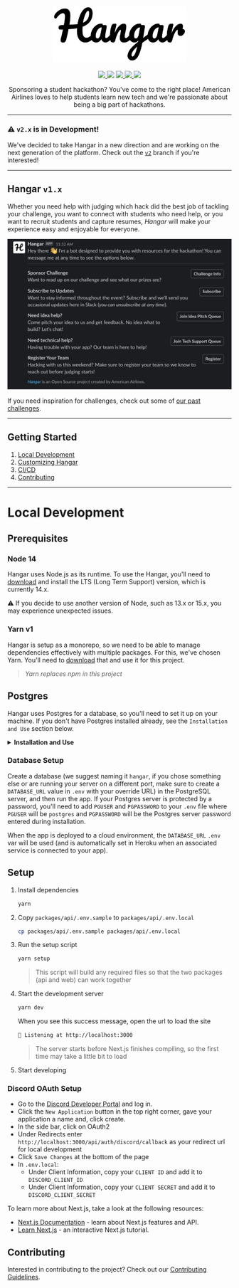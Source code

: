 <p align="center">
  <img src="./docs/Logo.png" width="300px"/>
  <br />
  <br />
  <a href="https://opensource.org/licenses/MIT">
    <img src="https://img.shields.io/badge/License-MIT-blue.svg" aria-title="License: MIT" />
  </a>
  <img src="../../workflows/Build/badge.svg?branch=main" />
  <a href="https://codecov.io/gh/AmericanAirlines/Hangar">
    <img src="https://codecov.io/gh/AmericanAirlines/Hangar/branch/main/graph/badge.svg" aria-title="Codecov" />
  </a>
  <a href="https://lgtm.com/projects/g/AmericanAirlines/Hangar/alerts/">
    <img src="https://img.shields.io/lgtm/alerts/g/AmericanAirlines/Hangar.svg?logo=lgtm&logoWidth=18" aria-title="Total alerts" />
  </a>
  <a href="https://lgtm.com/projects/g/AmericanAirlines/Hangar/context:javascript">
    <img src="https://img.shields.io/lgtm/grade/javascript/g/AmericanAirlines/Hangar.svg?logo=lgtm&logoWidth=18" aria-title="Language grade: Javascript and Typescript" />
  </a>

  <center width="400">
    Sponsoring a student hackathon? You've come to the right place! American Airlines loves to help students learn new tech and we're passionate about being a big part of hackathons.
  </center>
</p>

---

### :warning: `v2.x` is in Development!

We've decided to take Hangar in a new direction and are working on the next generation of the platform. Check out the [`v2`](../../tree/v2) branch if you're interested!

---

## Hangar `v1.x`

Whether you need help with judging which hack did the best job of tackling your challenge, you want to connect with students who need help, or you want to recruit students and capture resumes, _*Hangar*_ will make your experience easy and enjoyable for everyone.

![](./docs/Dashboard.png)

If you need inspiration for challenges, check out some of [our past challenges](https://github.com/AmericanAirlines/Flight-Engine/wiki).

---

## Getting Started

1. [Local Development](#local-development)
1. [Customizing Hangar](#customizing-hangar)
1. [CI/CD](#cicd)
1. [Contributing](#contributing)

---

# Local Development

## Prerequisites

### Node 14

Hangar uses Node.js as its runtime. To use the Hangar, you'll need to [download](https://nodejs.org/en/) and install the LTS (Long Term Support) version, which is currently 14.x.

:warning: If you decide to use another version of Node, such as 13.x or 15.x, you may experience unexpected issues.

### Yarn v1

Hangar is setup as a monorepo, so we need to be able to manage dependencies effectively with multiple packages. For this, we've chosen Yarn. You'll need to [download](https://classic.yarnpkg.com/en/docs/install) that and use it for this project.

> _Yarn replaces npm in this project_

## Postgres

Hangar uses Postgres for a database, so you'll need to set it up on your machine. If you don't have Postgres installed already, see the `Installation and Use` section below.

<details>
  <summary><strong>Installation and Use</strong></summary>

#### macOS

We recommend using [Postgres.app](https://postgresapp.com/) as the installation doesn't require a password and is generally easier to use that the traditional Postgres app below.

#### Windows/macOS/Linux

During the installation process (if you follow the steps on [postgresql.org](https://www.postgresql.org/download/)), you will be prompted to set a password - make sure to use something you'll remember.

#### Viewing/Editing the DB

If you'd like a visual way of viewing or editing your local database, try using [TablePlus](https://tableplus.com).

</details>

### Database Setup

Create a database (we suggest naming it `hangar`, if you chose something else or are running your server on a different port, make sure to create a `DATABASE_URL` value in `.env` with your override URL) in the PostgreSQL server, and then run the app. If your Postgres server is protected by a password, you'll need to add `PGUSER` and `PGPASSWORD` to your `.env` file where `PGUSER` will be `postgres` and `PGPASSWORD` will be the Postgres server password entered during installation.

When the app is deployed to a cloud environment, the `DATABASE_URL` `.env` var will be used (and is automatically set in Heroku when an associated service is connected to your app).

## Setup

1.  Install dependencies

    ```zsh
    yarn
    ```

1.  Copy `packages/api/.env.sample` to `packages/api/.env.local`

    ```zsh
    cp packages/api/.env.sample packages/api/.env.local
    ```

1.  Run the setup script

    ```zsh
    yarn setup
    ```

    > This script will build any required files so that the two packages (api and web) can work together

1.  Start the development server

    ```zsh
    yarn dev
    ```

    When you see this success message, open the url to load the site

    ```zsh
    🚀 Listening at http://localhost:3000
    ```

    > The server starts before Next.js finishes compiling, so the first time may take a little bit to load

1.  Start developing

### Discord OAuth Setup

- Go to the [Discord Developer Portal](https://discord.com/developers/applications) and log in.
- Click the `New Application` button in the top right corner, gave your application a name and, click create.
- In the side bar, click on OAuth2
- Under Redirects enter `http://localhost:3000/api/auth/discord/callback` as your redirect url for local development
- Click `Save Changes` at the bottom of the page
- In `.env.local`:
  - Under Client Information, copy your `CLIENT ID` and add it to `DISCORD_CLIENT_ID`
  - Under Client Information, copy your `CLIENT SECRET` and add it to `DISCORD_CLIENT_SECRET`

To learn more about Next.js, take a look at the following resources:

- [Next.js Documentation](https://nextjs.org/docs) - learn about Next.js features and API.
- [Learn Next.js](https://nextjs.org/learn) - an interactive Next.js tutorial.

## Contributing

Interested in contributing to the project? Check out our [Contributing Guidelines](./.github/CONTRIBUTING.md).
